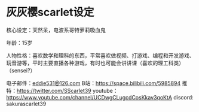 # 灰灰樱scarlet设定

核心设定：天然呆，电波系哥特萝莉吸血鬼

年龄：15岁

人物性格：喜欢数学和理科的东西，平常喜欢做视频、打游戏、编程和开发游戏、玩音游等，平时主要直播各种游戏，有时也可能会讲讲课（喜欢的理工科类）（sensei?）


电子邮件：eddie531@126.com
B站：https://space.bilibili.com/5985894
推特：https://twitter.com/SScarlet39
youtube：https://www.youtube.com/channel/UCDwgCLugcdCosKkav3qoKtA
discord: sakurascarlet39




